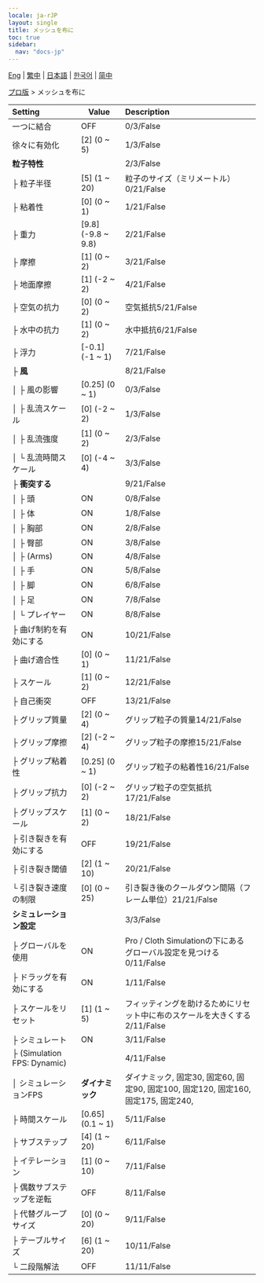 ```yaml
---
locale: ja-rJP
layout: single
title: メッシュを布に
toc: true
sidebar:
  nav: "docs-jp"
---
```

[Eng](/dancexr/menu/2025.4/actor/mesh_to_cloth) | [繁中](/tw/dancexr/menu/2025.4/actor/mesh_to_cloth) | [日本語](/jp/dancexr/menu/2025.4/actor/mesh_to_cloth) | [한국어](/kr/dancexr/menu/2025.4/actor/mesh_to_cloth) | [简中](/zh/dancexr/menu/2025.4/actor/mesh_to_cloth)

[プロ版](../menu#プロ版) > メッシュを布に



| Setting | Value | Description |
| :--- | --- | :--- |
| 一つに結合 | OFF | 0/3/False
| 徐々に有効化 | [2] (0 ~ 5) | 1/3/False
| **粒子特性** | | 2/3/False
| ├ 粒子半径 | [5] (1 ~ 20) | 粒子のサイズ（ミリメートル）0/21/False
| ├ 粘着性 | [0] (0 ~ 1) | 1/21/False
| ├ 重力 | [9.8] (-9.8 ~ 9.8) | 2/21/False
| ├ 摩擦 | [1] (0 ~ 2) | 3/21/False
| ├ 地面摩擦 | [1] (-2 ~ 2) | 4/21/False
| ├ 空気の抗力 | [0] (0 ~ 2) | 空気抵抗5/21/False
| ├ 水中の抗力 | [1] (0 ~ 2) | 水中抵抗6/21/False
| ├ 浮力 | [-0.1] (-1 ~ 1) | 7/21/False
| ├ **風** | | 8/21/False
| │ ├ 風の影響 | [0.25] (0 ~ 1) | 0/3/False
| │ ├ 乱流スケール | [0] (-2 ~ 2) | 1/3/False
| │ ├ 乱流強度 | [1] (0 ~ 2) | 2/3/False
| │ └ 乱流時間スケール | [0] (-4 ~ 4) | 3/3/False
| ├ **衝突する** | | 9/21/False
| │ ├ 頭 | ON | 0/8/False
| │ ├ 体 | ON | 1/8/False
| │ ├ 胸部 | ON | 2/8/False
| │ ├ 臀部 | ON | 3/8/False
| │ ├ (Arms) | ON | 4/8/False
| │ ├ 手 | ON | 5/8/False
| │ ├ 脚 | ON | 6/8/False
| │ ├ 足 | ON | 7/8/False
| │ └ プレイヤー | ON | 8/8/False
| ├ 曲げ制約を有効にする | ON | 10/21/False
| ├ 曲げ適合性 | [0] (0 ~ 1) | 11/21/False
| ├ スケール | [1] (0 ~ 2) | 12/21/False
| ├ 自己衝突 | OFF | 13/21/False
| ├ グリップ質量 | [2] (0 ~ 4) | グリップ粒子の質量14/21/False
| ├ グリップ摩擦 | [2] (-2 ~ 4) | グリップ粒子の摩擦15/21/False
| ├ グリップ粘着性 | [0.25] (0 ~ 1) | グリップ粒子の粘着性16/21/False
| ├ グリップ抗力 | [0] (-2 ~ 2) | グリップ粒子の空気抵抗17/21/False
| ├ グリップスケール | [1] (0 ~ 2) | 18/21/False
| ├ 引き裂きを有効にする | OFF | 19/21/False
| ├ 引き裂き閾値 | [2] (1 ~ 10) | 20/21/False
| └ 引き裂き速度の制限 | [0] (0 ~ 25) | 引き裂き後のクールダウン間隔（フレーム単位）21/21/False
| **シミュレーション設定** | | 3/3/False
| ├ グローバルを使用 | ON | Pro / Cloth Simulationの下にあるグローバル設定を見つける0/11/False
| ├ ドラッグを有効にする | ON | 1/11/False
| ├ スケールをリセット | [1] (1 ~ 5) | フィッティングを助けるためにリセット中に布のスケールを大きくする2/11/False
| ├ シミュレート | ON | 3/11/False
| ├ (Simulation FPS: Dynamic) || 4/11/False
| │ シミュレーションFPS | **ダイナミック** | ダイナミック, 固定30, 固定60, 固定90, 固定100, 固定120, 固定160, 固定175, 固定240,  |
| ├ 時間スケール | [0.65] (0.1 ~ 1) | 5/11/False
| ├ サブステップ | [4] (1 ~ 20) | 6/11/False
| ├ イテレーション | [1] (0 ~ 10) | 7/11/False
| ├ 偶数サブステップを逆転 | OFF | 8/11/False
| ├ 代替グループサイズ | [0] (0 ~ 20) | 9/11/False
| ├ テーブルサイズ | [6] (1 ~ 20) | 10/11/False
| └ 二段階解法 | OFF | 11/11/False

